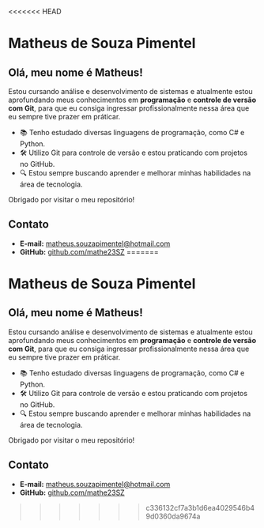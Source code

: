 <<<<<<< HEAD
# Matheus de Souza Pimentel

## Olá, meu nome é Matheus!

Estou cursando análise e desenvolvimento de sistemas e atualmente estou aprofundando meus conhecimentos em **programação** e **controle de versão com Git**, para que eu consiga ingressar profissionalmente nessa área que eu sempre tive prazer em práticar.

- 📚 Tenho estudado diversas linguagens de programação, como C# e Python.
- 🛠️ Utilizo Git para controle de versão e estou praticando com projetos no GitHub.
- 🔍 Estou sempre buscando aprender e melhorar minhas habilidades na área de tecnologia. 

Obrigado por visitar o meu repositório!

## Contato
- **E-mail:** matheus.souzapimentel@hotmail.com
- **GitHub:** [github.com/mathe23SZ](https://github.com/mathe23SZ)
=======
# Matheus de Souza Pimentel

## Olá, meu nome é Matheus!

Estou cursando análise e desenvolvimento de sistemas e atualmente estou aprofundando meus conhecimentos em **programação** e **controle de versão com Git**, para que eu consiga ingressar profissionalmente nessa área que eu sempre tive prazer em práticar.

- 📚 Tenho estudado diversas linguagens de programação, como C# e Python.
- 🛠️ Utilizo Git para controle de versão e estou praticando com projetos no GitHub.
- 🔍 Estou sempre buscando aprender e melhorar minhas habilidades na área de tecnologia. 

Obrigado por visitar o meu repositório!

## Contato
- **E-mail:** matheus.souzapimentel@hotmail.com
- **GitHub:** [github.com/mathe23SZ](https://github.com/mathe23SZ)
>>>>>>> c336132cf7a3b1d6ea4029546b49d0360da9674a
